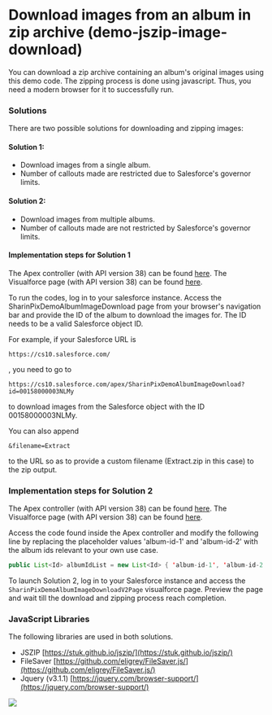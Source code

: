 # Download images from an album in zip archive (demo-jszip-image-download)

You can download a zip archive containing an album's original images using this demo code. The zipping process is done using javascript. Thus, you need a modern browser for it to successfully run.

### Solutions
There are two possible solutions for downloading and zipping images:
#### Solution 1:
* Download images from a single album.
* Number of callouts made are restricted due to Salesforce's governor limits.
#### Solution 2:
* Download images from multiple albums.
* Number of callouts made are not restricted by Salesforce's governor limits.

#### Implementation steps for Solution 1

The Apex controller (with API version 38) can be found [here](src/classes/SharinPixDemoAlbumImageDownloadCtrl.cls).
The Visualforce page (with API version 38) can be found [here](src/pages/SharinPixDemoAlbumImageDownload.page).

To run the codes, log in to your salesforce instance. Access the SharinPixDemoAlbumImageDownload page from your browser's navigation bar and provide the ID of the album to download the images for. The ID needs to be a valid Salesforce object ID.

For example, if your Salesforce URL is
```
https://cs10.salesforce.com/
```
, you need to go to
```
https://cs10.salesforce.com/apex/SharinPixDemoAlbumImageDownload?id=00158000003NLMy
```
to download images from the Salesforce object with the ID 00158000003NLMy.

You can also append
```
&filename=Extract
```
to the URL so as to provide a custom filename (Extract.zip in this case) to the zip output.

### Implementation steps for Solution 2
The Apex controller (with API version 38) can be found [here](src/classes/SharinPixDemoAlbumImageDownloadV2Ctrl.cls).
The Visualforce page (with API version 38) can be found [here](src/pages/SharinPixDemoAlbumImageDownloadV2Page.page).

Access the code found inside the Apex controller and modify the following line by replacing the placeholder values 'album-id-1' and 'album-id-2' with the album ids relevant to your own use case.
```Java
public List<Id> albumIdList = new List<Id> { 'album-id-1', 'album-id-2' };
```

To launch Solution 2, log in to your Salesforce instance and access the `SharinPixDemoAlbumImageDownloadV2Page` visualforce page. Preview the page and wait till the download and zipping process reach completion.

### JavaScript Libraries
The following libraries are used in both solutions.
* JSZIP [https://stuk.github.io/jszip/](https://stuk.github.io/jszip/)
* FileSaver [https://github.com/eligrey/FileSaver.js/](https://github.com/eligrey/FileSaver.js/)
* Jquery (v3.1.1) [https://jquery.com/browser-support/](https://jquery.com/browser-support/)


[<img src="https://raw.githubusercontent.com/afawcett/githubsfdeploy/master/deploy.png">](https://githubsfdeploy.herokuapp.com?owner=sharinpix&repo=demo-apex&ref=js-zip-download)

